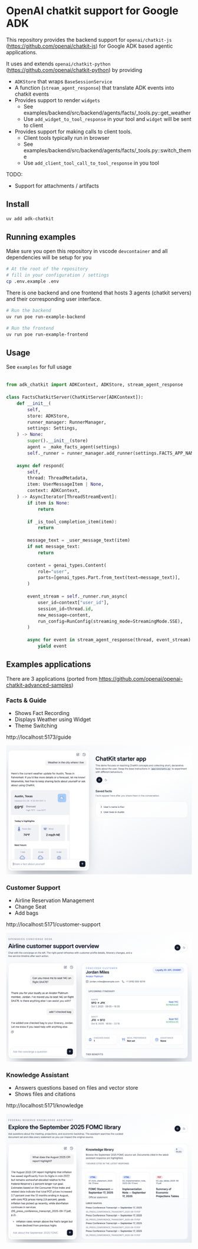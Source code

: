 # OpenAI chatkit support for Google ADK

This repository provides the backend support for `openai/chatkit-js` (https://github.com/openai/chatkit-js) for Google ADK based agentic applications.

It uses and extends `openai/chatkit-python` (https://github.com/openai/chatkit-python) by providing

- `ADKStore` that wraps `BaseSessionService`
- A function (`stream_agent_response`) that translate ADK events into chatkit events
- Provides support to render `widgets`
    * See examples/backend/src/backend/agents/facts/_tools.py::get_weather
    * Use `add_widget_to_tool_response` in your tool and `widget` will be sent to client
- Provides support for making calls to client tools.
    * Client tools typically run in browser
    * See examples/backend/src/backend/agents/facts/_tools.py::switch_theme
    * Use `add_client_tool_call_to_tool_response` in you tool

TODO:
- Support for attachments / artifacts

## Install

```bash
uv add adk-chatkit
```

## Running examples

Make sure you open this repository in vscode `devcontainer` and all dependencies will be setup for you

```bash
# At the root of the repository
# fill in your configuration / settings
cp .env.example .env
```

There is one backend and one frontend that hosts 3 agents (chatkit servers) and their corresponding user interface.

```bash
# Run the backend
uv run poe run-example-backend
```

```bash
# Run the frontend
uv run poe run-example-frontend
```

## Usage

See `examples` for full usage

```python

from adk_chatkit import ADKContext, ADKStore, stream_agent_response

class FactsChatkitServer(ChatKitServer[ADKContext]):
    def __init__(
        self,
        store: ADKStore,
        runner_manager: RunnerManager,
        settings: Settings,
    ) -> None:
        super().__init__(store)
        agent = _make_facts_agent(settings)
        self._runner = runner_manager.add_runner(settings.FACTS_APP_NAME, agent)

    async def respond(
        self,
        thread: ThreadMetadata,
        item: UserMessageItem | None,
        context: ADKContext,
    ) -> AsyncIterator[ThreadStreamEvent]:
        if item is None:
            return

        if _is_tool_completion_item(item):
            return

        message_text = _user_message_text(item)
        if not message_text:
            return

        content = genai_types.Content(
            role="user",
            parts=[genai_types.Part.from_text(text=message_text)],
        )

        event_stream = self._runner.run_async(
            user_id=context["user_id"],
            session_id=thread.id,
            new_message=content,
            run_config=RunConfig(streaming_mode=StreamingMode.SSE),
        )

        async for event in stream_agent_response(thread, event_stream):
            yield event

```

## Examples applications

There are 3 applications (ported from https://github.com/openai/openai-chatkit-advanced-samples)

### Facts & Guide

- Shows Fact Recording
- Displays Weather using Widget
- Theme Switching

http://localhost:5173/guide

![Weather widget preview](assets/weather.png)

### Customer Support

- Airline Reservation Management
- Change Seat
- Add bags

http://localhost:5171/customer-support

![Customer Support preview](assets/airline.png)


### Knowledge Assistant

- Answers questions based on files and vector store
- Shows files and citations

http://localhost:5171/knowledge

![Knowledge preview](assets/knowledge.png)
